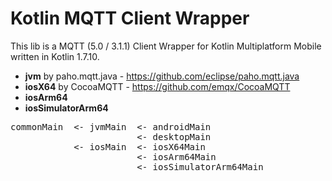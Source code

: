 # Kotlin MQTT Client Wrapper

This lib is a MQTT (5.0 / 3.1.1) Client Wrapper for Kotlin Multiplatform Mobile written in Kotlin 1.7.10.

- **jvm** by paho.mqtt.java - https://github.com/eclipse/paho.mqtt.java
- **iosX64** by CocoaMQTT - https://github.com/emqx/CocoaMQTT
- **iosArm64**
- **iosSimulatorArm64**

<pre>
commonMain  <- jvmMain  <- androidMain
                        <- desktopMain
            <- iosMain  <- iosX64Main
                        <- iosArm64Main
                        <- iosSimulatorArm64Main
</pre>
